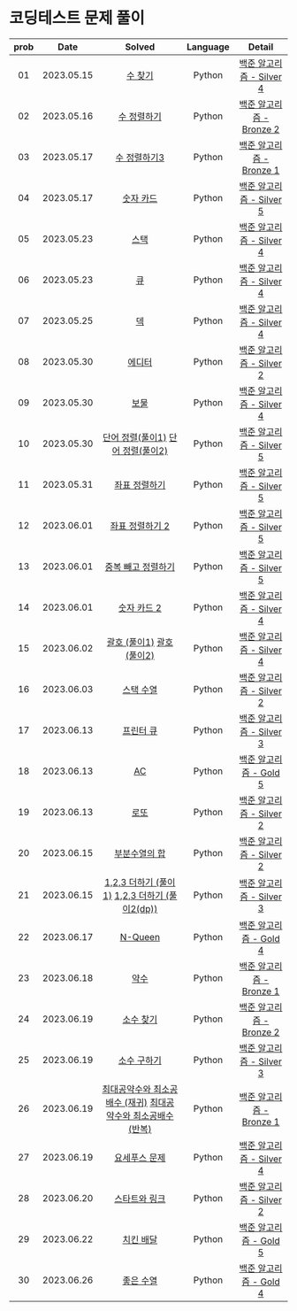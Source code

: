 # 코딩테스트 문제 풀이

| prob |    Date    |                                                                                                  Solved                                                                                                   | Language |                              Detail                               |
| :--: | :--------: | :-------------------------------------------------------------------------------------------------------------------------------------------------------------------------------------------------------: | :------: | :---------------------------------------------------------------: |
|  01  | 2023.05.15 |                                                               [수 찾기](https://github.com/dduneon/CodingTestPy/blob/main/baekjoon1920.py)                                                                |  Python  | [백준 알고리즘 - Silver 4](https://www.acmicpc.net/problem/1920)  |
|  02  | 2023.05.16 |                                                             [수 정렬하기](https://github.com/dduneon/CodingTestPy/blob/main/baekjoon2750.py)                                                              |  Python  | [백준 알고리즘 - Bronze 2](https://www.acmicpc.net/problem/2750)  |
|  03  | 2023.05.17 |                                                            [수 정렬하기3](https://github.com/dduneon/CodingTestPy/blob/main/baekjoon10989.py)                                                             |  Python  | [백준 알고리즘 - Bronze 1](https://www.acmicpc.net/problem/10989) |
|  04  | 2023.05.17 |                                                              [숫자 카드](https://github.com/dduneon/CodingTestPy/blob/main/baekjoon10815.py)                                                              |  Python  | [백준 알고리즘 - Silver 5](https://www.acmicpc.net/problem/10815) |
|  05  | 2023.05.23 |                                                                [스택](https://github.com/dduneon/CodingTestPy/blob/main/baekjoon10828.py)                                                                 |  Python  | [백준 알고리즘 - Silver 4](https://www.acmicpc.net/problem/10828) |
|  06  | 2023.05.23 |                                                                 [큐](https://github.com/dduneon/CodingTestPy/blob/main/baekjoon10845.py)                                                                  |  Python  | [백준 알고리즘 - Silver 4](https://www.acmicpc.net/problem/10845) |
|  07  | 2023.05.25 |                                                                 [덱](https://github.com/dduneon/CodingTestPy/blob/main/baekjoon10866.py)                                                                  |  Python  | [백준 알고리즘 - Silver 4](https://www.acmicpc.net/problem/10866) |
|  08  | 2023.05.30 |                                                                [에디터](https://github.com/dduneon/CodingTestPy/blob/main/baekjoon1406.py)                                                                |  Python  | [백준 알고리즘 - Silver 2](https://www.acmicpc.net/problem/1406)  |
|  09  | 2023.05.30 |                                                                 [보물](https://github.com/dduneon/CodingTestPy/blob/main/baekjoon1026.py)                                                                 |  Python  | [백준 알고리즘 - Silver 4](https://www.acmicpc.net/problem/1026)  |
|  10  | 2023.05.30 |               [단어 정렬(풀이1)](https://github.com/dduneon/CodingTestPy/blob/main/baekjoon1181.py) [단어 정렬(풀이2)](https://github.com/dduneon/CodingTestPy/blob/main/baekjoon1181_1.py)               |  Python  | [백준 알고리즘 - Silver 5](https://www.acmicpc.net/problem/1181)  |
|  11  | 2023.05.31 |                                                            [좌표 정렬하기](https://github.com/dduneon/CodingTestPy/blob/main/baekjoon11650.py)                                                            |  Python  | [백준 알고리즘 - Silver 5](https://www.acmicpc.net/problem/11650) |
|  12  | 2023.06.01 |                                                           [좌표 정렬하기 2](https://github.com/dduneon/CodingTestPy/blob/main/baekjoon11651.py)                                                           |  Python  | [백준 알고리즘 - Silver 5](https://www.acmicpc.net/problem/11651) |
|  13  | 2023.06.01 |                                                         [중복 빼고 정렬하기](https://github.com/dduneon/CodingTestPy/blob/main/baekjoon10876.py)                                                          |  Python  | [백준 알고리즘 - Silver 5](https://www.acmicpc.net/problem/10876) |
|  14  | 2023.06.01 |                                                             [숫자 카드 2](https://github.com/dduneon/CodingTestPy/blob/main/baekjoon10816.py)                                                             |  Python  | [백준 알고리즘 - Silver 4](https://www.acmicpc.net/problem/10816) |
|  15  | 2023.06.02 |                   [괄호 (풀이1)](https://github.com/dduneon/CodingTestPy/blob/main/baekjoon9012.py) [괄호 (풀이2)](https://github.com/dduneon/CodingTestPy/blob/main/baekjoon9012_1.py)                   |  Python  | [백준 알고리즘 - Silver 4](https://www.acmicpc.net/problem/9012)  |
|  16  | 2023.06.03 |                                                              [스택 수열](https://github.com/dduneon/CodingTestPy/blob/main/baekjoon1874.py)                                                               |  Python  | [백준 알고리즘 - Silver 2](https://www.acmicpc.net/problem/1874)  |
|  17  | 2023.06.13 |                                                              [프린터 큐](https://github.com/dduneon/CodingTestPy/blob/main/baekjoon1966.py)                                                               |  Python  | [백준 알고리즘 - Silver 3](https://www.acmicpc.net/problem/1966)  |
|  18  | 2023.06.13 |                                                                  [AC](https://github.com/dduneon/CodingTestPy/blob/main/baekjoon5430.py)                                                                  |  Python  |  [백준 알고리즘 - Gold 5](https://www.acmicpc.net/problem/5430)   |
|  19  | 2023.06.13 |                                                                 [로또](https://github.com/dduneon/CodingTestPy/blob/main/baekjoon6603.py)                                                                 |  Python  | [백준 알고리즘 - Silver 2](https://www.acmicpc.net/problem/6603)  |
|  20  | 2023.06.15 |                                                            [부분수열의 합](https://github.com/dduneon/CodingTestPy/blob/main/baekjoon1182.py)                                                             |  Python  | [백준 알고리즘 - Silver 2](https://www.acmicpc.net/problem/1182)  |
|  21  | 2023.06.15 |         [1,2,3 더하기 (풀이1)](https://github.com/dduneon/CodingTestPy/blob/main/baekjoon9095.py) [1,2,3 더하기 (풀이2(dp))](https://github.com/dduneon/CodingTestPy/blob/main/baekjoon9095_1.py)         |  Python  | [백준 알고리즘 - Silver 3](https://www.acmicpc.net/problem/9095)  |
|  22  | 2023.06.17 |                                                               [N-Queen](https://github.com/dduneon/CodingTestPy/blob/main/baekjoon9663.py)                                                                |  Python  |  [백준 알고리즘 - Gold 4](https://www.acmicpc.net/problem/9663)   |
|  23  | 2023.06.18 |                                                                 [약수](https://github.com/dduneon/CodingTestPy/blob/main/baekjoon1037.py)                                                                 |  Python  | [백준 알고리즘 - Bronze 1](https://www.acmicpc.net/problem/1037)  |
|  24  | 2023.06.19 |                                                              [소수 찾기](https://github.com/dduneon/CodingTestPy/blob/main/baekjoon1978.py)                                                               |  Python  | [백준 알고리즘 - Bronze 2](https://www.acmicpc.net/problem/1978)  |
|  25  | 2023.06.19 |                                                             [소수 구하기](https://github.com/dduneon/CodingTestPy/blob/main/baekjoon1929.py)                                                              |  Python  | [백준 알고리즘 - Silver 3](https://www.acmicpc.net/problem/1929)  |
|  26  | 2023.06.19 | [최대공약수와 최소공배수 (재귀)](https://github.com/dduneon/CodingTestPy/blob/main/baekjoon2609.py) [최대공약수와 최소공배수 (반복)](https://github.com/dduneon/CodingTestPy/blob/main/baekjoon2609_1.py) |  Python  | [백준 알고리즘 - Bronze 1](https://www.acmicpc.net/problem/2609)  |
|  27  | 2023.06.19 |                                                            [요세푸스 문제](https://github.com/dduneon/CodingTestPy/blob/main/baekjoon1158.py)                                                             |  Python  | [백준 알고리즘 - Silver 4](https://www.acmicpc.net/problem/1158)  |
|  28  | 2023.06.20 |                                                            [스타트와 링크](https://github.com/dduneon/CodingTestPy/blob/main/baekjoon14889.py)                                                            |  Python  | [백준 알고리즘 - Silver 2](https://www.acmicpc.net/problem/14889) |
|  29  | 2023.06.22 |                                                              [치킨 배달](https://github.com/dduneon/CodingTestPy/blob/main/baekjoon15686.py)                                                              |  Python  |  [백준 알고리즘 - Gold 5](https://www.acmicpc.net/problem/15686)  |
|  30  | 2023.06.26 |                                                              [좋은 수열](https://github.com/dduneon/CodingTestPy/blob/main/baekjoon2661.py)                                                               |  Python  |  [백준 알고리즘 - Gold 4](https://www.acmicpc.net/problem/2661)   |
